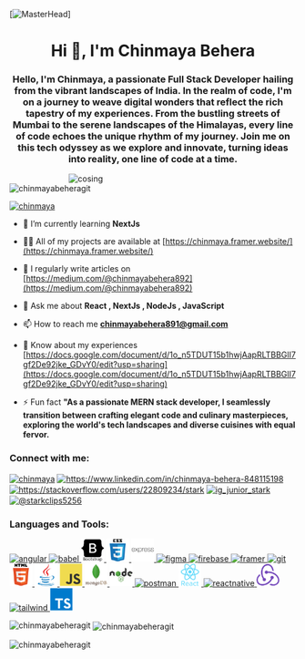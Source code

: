 
[![MasterHead]([https://camo.githubusercontent.com/3997f3b27a68e19c31e2d1c378d77303735faa42e7d18a8018f7510d66aaa83e/68747470733a2f2f7777772e77696e677374656368736f6c7574696f6e732e636f6d2f77702d636f6e74656e742f75706c6f6164732f323032322f30332f66756c6c2d737461636b2d646576656c6f706d656e742e676966](https://user-images.githubusercontent.com/74038190/225813708-98b745f2-7d22-48cf-9150-083f1b00d6c9.gif))]
<h1 align="center">Hi 👋, I'm Chinmaya Behera</h1>
<h3 align="center">Hello, I'm Chinmaya, a passionate Full Stack Developer hailing from the vibrant landscapes of India. In the realm of code, I'm on a journey to weave digital wonders that reflect the rich tapestry of my experiences. From the bustling streets of Mumbai to the serene landscapes of the Himalayas, every line of code echoes the unique rhythm of my journey. Join me on this tech odyssey as we explore and innovate, turning ideas into reality, one line of code at a time.</h3>
<img align="right" alt="cosing" width="400" src="https://user-images.githubusercontent.com/74038190/225813708-98b745f2-7d22-48cf-9150-083f1b00d6c9.gif">


<p align="left"> <img src="https://komarev.com/ghpvc/?username=chinmayabeheragit&label=Profile%20views&color=0e75b6&style=flat" alt="chinmayabeheragit" /> </p>

<p align="left"> <a href="https://twitter.com/chinmaya" target="blank"><img src="https://img.shields.io/twitter/follow/chinmaya?logo=twitter&style=for-the-badge" alt="chinmaya" /></a> </p>

- 🌱 I’m currently learning **NextJs**

- 👨‍💻 All of my projects are available at [https://chinmaya.framer.website/](https://chinmaya.framer.website/)

- 📝 I regularly write articles on [https://medium.com/@chinmayabehera892](https://medium.com/@chinmayabehera892)

- 💬 Ask me about **React , NextJs , NodeJs , JavaScript**

- 📫 How to reach me **chinmayabehera891@gmail.com**

- 📄 Know about my experiences [https://docs.google.com/document/d/1o_n5TDUT15b1hwjAapRLTBBGlI7gf2De92jke_GDvY0/edit?usp=sharing](https://docs.google.com/document/d/1o_n5TDUT15b1hwjAapRLTBBGlI7gf2De92jke_GDvY0/edit?usp=sharing)

- ⚡ Fun fact **"As a passionate MERN stack developer, I seamlessly transition between crafting elegant code and culinary masterpieces, exploring the world's tech landscapes and diverse cuisines with equal fervor.**

<h3 align="left">Connect with me:</h3>
<p align="left">
<a href="https://twitter.com/chinmaya" target="blank"><img align="center" src="https://raw.githubusercontent.com/rahuldkjain/github-profile-readme-generator/master/src/images/icons/Social/twitter.svg" alt="chinmaya" height="30" width="40" /></a>
<a href="https://linkedin.com/in/https://www.linkedin.com/in/chinmaya-behera-848115198" target="blank"><img align="center" src="https://raw.githubusercontent.com/rahuldkjain/github-profile-readme-generator/master/src/images/icons/Social/linked-in-alt.svg" alt="https://www.linkedin.com/in/chinmaya-behera-848115198" height="30" width="40" /></a>
<a href="https://stackoverflow.com/users/https://stackoverflow.com/users/22809234/stark" target="blank"><img align="center" src="https://raw.githubusercontent.com/rahuldkjain/github-profile-readme-generator/master/src/images/icons/Social/stack-overflow.svg" alt="https://stackoverflow.com/users/22809234/stark" height="30" width="40" /></a>
<a href="https://instagram.com/ig_junior_stark" target="blank"><img align="center" src="https://raw.githubusercontent.com/rahuldkjain/github-profile-readme-generator/master/src/images/icons/Social/instagram.svg" alt="ig_junior_stark" height="30" width="40" /></a>
<a href="https://www.youtube.com/c/@starkclips5256" target="blank"><img align="center" src="https://raw.githubusercontent.com/rahuldkjain/github-profile-readme-generator/master/src/images/icons/Social/youtube.svg" alt="@starkclips5256" height="30" width="40" /></a>
</p>

<h3 align="left">Languages and Tools:</h3>
<p align="left"> <a href="https://angular.io" target="_blank" rel="noreferrer"> <img src="https://angular.io/assets/images/logos/angular/angular.svg" alt="angular" width="40" height="40"/> </a> <a href="https://babeljs.io/" target="_blank" rel="noreferrer"> <img src="https://www.vectorlogo.zone/logos/babeljs/babeljs-icon.svg" alt="babel" width="40" height="40"/> </a> <a href="https://getbootstrap.com" target="_blank" rel="noreferrer"> <img src="https://raw.githubusercontent.com/devicons/devicon/master/icons/bootstrap/bootstrap-plain-wordmark.svg" alt="bootstrap" width="40" height="40"/> </a> <a href="https://www.w3schools.com/css/" target="_blank" rel="noreferrer"> <img src="https://raw.githubusercontent.com/devicons/devicon/master/icons/css3/css3-original-wordmark.svg" alt="css3" width="40" height="40"/> </a> <a href="https://expressjs.com" target="_blank" rel="noreferrer"> <img src="https://raw.githubusercontent.com/devicons/devicon/master/icons/express/express-original-wordmark.svg" alt="express" width="40" height="40"/> </a> <a href="https://www.figma.com/" target="_blank" rel="noreferrer"> <img src="https://www.vectorlogo.zone/logos/figma/figma-icon.svg" alt="figma" width="40" height="40"/> </a> <a href="https://firebase.google.com/" target="_blank" rel="noreferrer"> <img src="https://www.vectorlogo.zone/logos/firebase/firebase-icon.svg" alt="firebase" width="40" height="40"/> </a> <a href="https://www.framer.com/" target="_blank" rel="noreferrer"> <img src="https://www.vectorlogo.zone/logos/framer/framer-icon.svg" alt="framer" width="40" height="40"/> </a> <a href="https://git-scm.com/" target="_blank" rel="noreferrer"> <img src="https://www.vectorlogo.zone/logos/git-scm/git-scm-icon.svg" alt="git" width="40" height="40"/> </a> <a href="https://www.w3.org/html/" target="_blank" rel="noreferrer"> <img src="https://raw.githubusercontent.com/devicons/devicon/master/icons/html5/html5-original-wordmark.svg" alt="html5" width="40" height="40"/> </a> <a href="https://www.java.com" target="_blank" rel="noreferrer"> <img src="https://raw.githubusercontent.com/devicons/devicon/master/icons/java/java-original.svg" alt="java" width="40" height="40"/> </a> <a href="https://developer.mozilla.org/en-US/docs/Web/JavaScript" target="_blank" rel="noreferrer"> <img src="https://raw.githubusercontent.com/devicons/devicon/master/icons/javascript/javascript-original.svg" alt="javascript" width="40" height="40"/> </a> <a href="https://www.mongodb.com/" target="_blank" rel="noreferrer"> <img src="https://raw.githubusercontent.com/devicons/devicon/master/icons/mongodb/mongodb-original-wordmark.svg" alt="mongodb" width="40" height="40"/> </a> <a href="https://nodejs.org" target="_blank" rel="noreferrer"> <img src="https://raw.githubusercontent.com/devicons/devicon/master/icons/nodejs/nodejs-original-wordmark.svg" alt="nodejs" width="40" height="40"/> </a> <a href="https://postman.com" target="_blank" rel="noreferrer"> <img src="https://www.vectorlogo.zone/logos/getpostman/getpostman-icon.svg" alt="postman" width="40" height="40"/> </a> <a href="https://reactjs.org/" target="_blank" rel="noreferrer"> <img src="https://raw.githubusercontent.com/devicons/devicon/master/icons/react/react-original-wordmark.svg" alt="react" width="40" height="40"/> </a> <a href="https://reactnative.dev/" target="_blank" rel="noreferrer"> <img src="https://reactnative.dev/img/header_logo.svg" alt="reactnative" width="40" height="40"/> </a> <a href="https://redux.js.org" target="_blank" rel="noreferrer"> <img src="https://raw.githubusercontent.com/devicons/devicon/master/icons/redux/redux-original.svg" alt="redux" width="40" height="40"/> </a> <a href="https://tailwindcss.com/" target="_blank" rel="noreferrer"> <img src="https://www.vectorlogo.zone/logos/tailwindcss/tailwindcss-icon.svg" alt="tailwind" width="40" height="40"/> </a> <a href="https://www.typescriptlang.org/" target="_blank" rel="noreferrer"> <img src="https://raw.githubusercontent.com/devicons/devicon/master/icons/typescript/typescript-original.svg" alt="typescript" width="40" height="40"/> </a> </p>

<p><img align="left" src="https://github-readme-stats.vercel.app/api/top-langs?username=chinmayabeheragit&show_icons=true&locale=en&layout=compact" alt="chinmayabeheragit" /></p>

<p>&nbsp;<img align="center" src="https://github-readme-stats.vercel.app/api?username=chinmayabeheragit&show_icons=true&locale=en" alt="chinmayabeheragit" /></p>

<p><img align="center" src="https://github-readme-streak-stats.herokuapp.com/?user=chinmayabeheragit&" alt="chinmayabeheragit" /></p>
